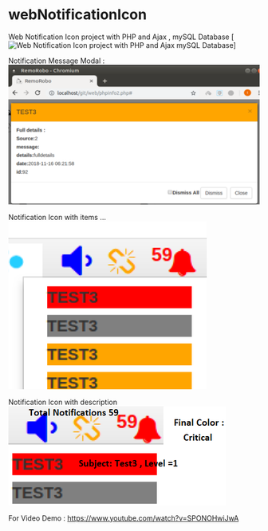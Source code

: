 # webNotificationIcon

Web Notification Icon project with PHP and Ajax , mySQL Database 
[![Web Notification Icon project with PHP and Ajax mySQL Database](https://j.gifs.com/voKxw0.gif)]


Notification Message Modal :
![Notification Modal](https://github.com/ArabicRobotics/webNotificationIcon/blob/master/detailsmodal.png?raw=true)

Notification Icon with items ...
![example output](https://github.com/ArabicRobotics/webNotificationIcon/blob/master/Colors.png?raw=true)


Notification Icon with description
![example output](https://github.com/ArabicRobotics/webNotificationIcon/blob/master/notificationmini.png?raw=true)


For Video Demo : 
https://www.youtube.com/watch?v=SPONOHwiJwA



